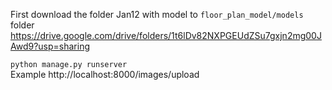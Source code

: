 First download the folder Jan12 with model to `floor_plan_model/models` folder
https://drive.google.com/drive/folders/1t6lDv82NXPGEUdZSu7gxjn2mg00JAwd9?usp=sharing

```python manage.py runserver```  
Example http://localhost:8000/images/upload  